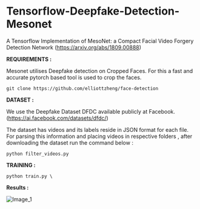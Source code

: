 # Tensorflow-Deepfake-Detection-Mesonet
A Tensorflow Implementation of MesoNet: a Compact Facial Video Forgery Detection Network (https://arxiv.org/abs/1809.00888)


**REQUIREMENTS :**

Mesonet utilises Deepfake detection on Cropped Faces. For this a fast and accurate pytorch based tool is used to crop the faces. 

```
git clone https://github.com/elliottzheng/face-detection
```

**DATASET :**

We use the Deepfake Dataset DFDC available publicly at Facebook. (https://ai.facebook.com/datasets/dfdc/)

The dataset has videos and its labels reside in JSON format for each file. For parsing this information and placing videos in respective folders , after downloading the dataset run the command below :

 ```
python filter_videos.py
```


**TRAINING :**

```
python train.py \

```
**Results :**

<img src="./Disinf-GIF.gif" alt="Image_1"/>

<!-- <img src="./000999.png" alt="prediction_1"/>

<img src="./000129.jpg" alt="Image_1"/>

<img src="./000129.png" alt="prediction_1"/>
 -->

